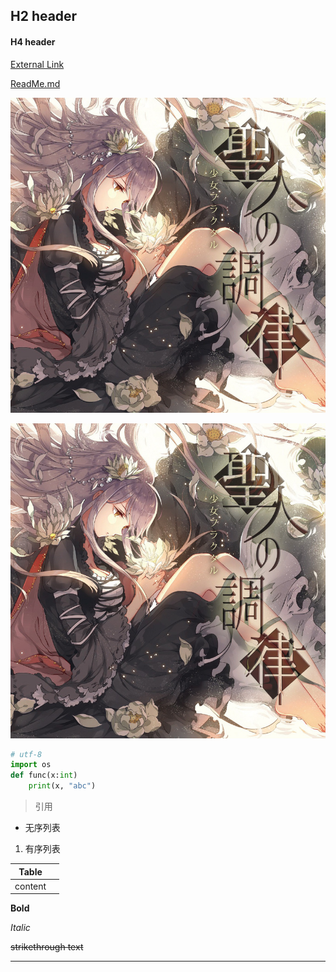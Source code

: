 ## H2 header

#### H4 header

[External Link](https://github.com/Azatos-s/English)

[ReadMe.md](ReadMe.md)

![Local Image](image.jpeg)

![Web Image](https://github.com/Azatos-s/English/blob/master/image.jpeg)

```python
# utf-8
import os
def func(x:int)
	print(x, "abc")
```

> 引用

- 无序列表

1. 有序列表

| Table   |      |
| ------- | ---- |
| content |      |

**Bold**

*Italic*

~~strikethrough text~~

---

